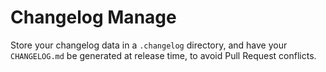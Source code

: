 # Changelog Manage

Store your changelog data in a `.changelog` directory, and have your `CHANGELOG.md` be generated at release time, to avoid Pull Request conflicts.